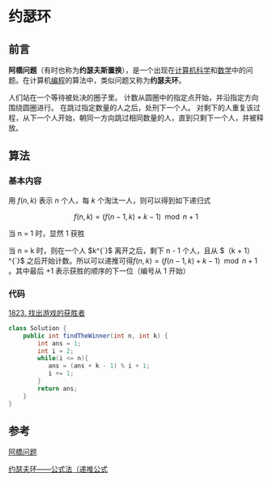 # 约瑟环


## 前言

**阿橋问题**（有时也称为**约瑟夫斯置换**），是一个出现在[计算机科学](https://zh.wikipedia.org/wiki/计算机科学)和[数学](https://zh.wikipedia.org/wiki/数学)中的问题。在计算机[编程](https://zh.wikipedia.org/wiki/编程)的算法中，类似问题又称为**约瑟夫环**。

人们站在一个等待被处决的圈子里。 计数从圆圈中的指定点开始，并沿指定方向围绕圆圈进行。 在跳过指定数量的人之后，处刑下一个人。 对剩下的人重复该过程，从下一个人开始，朝同一方向跳过相同数量的人，直到只剩下一个人，并被释放。

## 算法

### 基本内容

用 $f(n, k)$ 表示 $n$ 个人，每 $k$ 个淘汰一人，则可以得到如下递归式

$$f(n, k) = (f(n - 1, k) + k - 1) \mod n + 1$$

当 n = 1 时，显然 1 获胜

当 n = k 时，则在一个人 $k^{`}$ 离开之后，剩下 n - 1 个人，且从 $（k + 1）^{`}$ 之后开始计数。所以可以递推可得$f(n, k) = (f(n - 1, k) + k - 1) \mod n + 1$ 。其中最后 $+1$ 表示获胜的顺序的下一位（编号从 1 开始）

### 代码

[1823. 找出游戏的获胜者](https://leetcode-cn.com/problems/find-the-winner-of-the-circular-game/) 

```java
class Solution {
    public int findTheWinner(int n, int k) {
        int ans = 1;
        int i = 2;
        while(i <= n){
           ans = (ans + k - 1) % i + 1;
           i += 1;
        }
        return ans;
    }
}
```

## 参考

[阿橋问题](https://zh.wikipedia.org/wiki/%E7%BA%A6%E7%91%9F%E5%A4%AB%E6%96%AF%E9%97%AE%E9%A2%98) 

[约瑟夫环——公式法（递推公式](https://blog.csdn.net/u011500062/article/details/72855826) 

